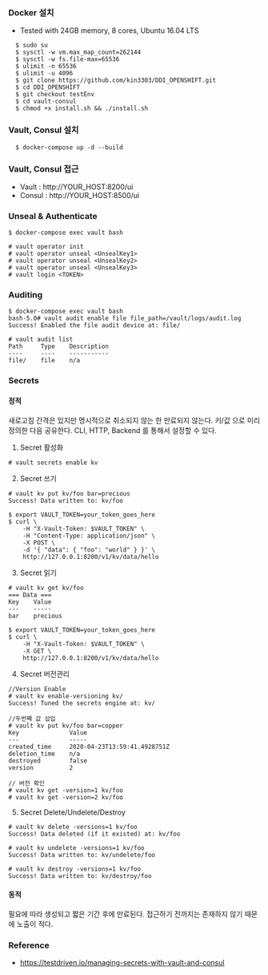 ### Docker 설치
- Tested with 24GB memory, 8 cores,  Ubuntu 16.04 LTS  
```console
  $ sudo su 
  $ sysctl -w vm.max_map_count=262144
  $ sysctl -w fs.file-max=65536
  $ ulimit -n 65536
  $ ulimit -u 4096
  $ git clone https://github.com/kin3303/DDI_OPENSHIFT.git
  $ cd DDI_OPENSHIFT
  $ git checkout testEnv
  $ cd vault-consul
  $ chmod +x install.sh && ./install.sh
```

### Vault, Consul 설치
```console
  $ docker-compose up -d --build
```

### Vault, Consul 접근
- Vault : http://YOUR_HOST:8200/ui
- Consul : http://YOUR_HOST:8500/ui

### Unseal & Authenticate

``` console
$ docker-compose exec vault bash

# vault operator init
# vault operator unseal <UnsealKey1>
# vault operator unseal <UnsealKey2>
# vault operator unseal <UnsealKey3>
# vault login <TOKEN>
```
  
### Auditing

``` console
$ docker-compose exec vault bash
bash-5.0# vault audit enable file file_path=/vault/logs/audit.log
Success! Enabled the file audit device at: file/

# vault audit list
Path     Type    Description
----     ----    -----------
file/    file    n/a
```


### Secrets

#### 정적

새로고침 간격은 있지만 명시적으로 취소되지 않는 한 만료되지 않는다.
키/값 으로 미리 정의한 다음 공유한다.
CLI, HTTP, Backend 를 통해서 설정할 수 있다.

1. Secret 활성화

``` console
# vault secrets enable kv
```

2. Secret 쓰기

``` console
# vault kv put kv/foo bar=precious
Success! Data written to: kv/foo
```

``` console
$ export VAULT_TOKEN=your_token_goes_here
$ curl \
    -H "X-Vault-Token: $VAULT_TOKEN" \
    -H "Content-Type: application/json" \
    -X POST \
    -d '{ "data": { "foo": "world" } }' \
    http://127.0.0.1:8200/v1/kv/data/hello
```


3. Secret 읽기

``` console
# vault kv get kv/foo
=== Data ===
Key    Value
---    -----
bar    precious
```

``` console
$ export VAULT_TOKEN=your_token_goes_here
$ curl \
    -H "X-Vault-Token: $VAULT_TOKEN" \
    -X GET \
    http://127.0.0.1:8200/v1/kv/data/hello
```

4. Secret 버전관리

``` console
//Version Enable
# vault kv enable-versioning kv/
Success! Tuned the secrets engine at: kv/

//두번째 값 삽입
# vault kv put kv/foo bar=copper
Key              Value
---              -----
created_time     2020-04-23T13:59:41.4928751Z
deletion_time    n/a
destroyed        false
version          2

// 버전 확인
# vault kv get -version=1 kv/foo
# vault kv get -version=2 kv/foo
```

5. Secret Delete/Undelete/Destroy

``` console
# vault kv delete -versions=1 kv/foo
Success! Data deleted (if it existed) at: kv/foo

# vault kv undelete -versions=1 kv/foo
Success! Data written to: kv/undelete/foo

# vault kv destroy -versions=1 kv/foo
Success! Data written to: kv/destroy/foo
```


#### 동적

필요에 따라 생성되고 짧은 기간 후에 만료된다.
접근하기 전까지는 존재하지 않기 때문에 노출이 적다. 

### Reference
- https://testdriven.io/managing-secrets-with-vault-and-consul
